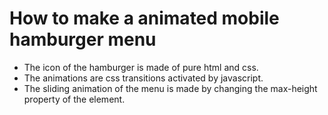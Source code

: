 # How to make a animated mobile hamburger menu

- The icon of the hamburger is made of pure html and css.
- The animations are css transitions activated by javascript.
- The sliding animation of the menu is made by changing the max-height property of the element.
